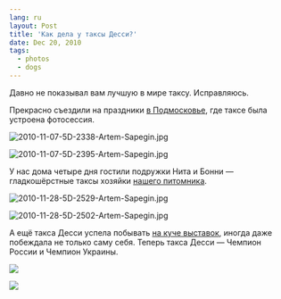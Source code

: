 ```yaml
---
lang: ru
layout: Post
title: 'Как дела у таксы Десси?'
date: Dec 20, 2010
tags:
  - photos
  - dogs
---
```


Давно не показывал вам лучшую в мире таксу. Исправляюсь.

Прекрасно съездили на праздники [в Подмосковье](http://morning.photos/albums/ulitkino/), где таксе была устроена фотосессия.

![2010-11-07-5D-2338-Artem-Sapegin.jpg](photo://404)

<!--more-->

![2010-11-07-5D-2395-Artem-Sapegin.jpg](photo://407)

У нас дома четыре дня гостили подружки Нита и Бонни — гладкошёрстные таксы хозяйки [нашего питомника](http://excellmagic.ru/).

![2010-11-28-5D-2529-Artem-Sapegin.jpg](photo://1126)

![2010-11-28-5D-2502-Artem-Sapegin.jpg](photo://1124)

А ещё такса Десси успела побывать [на куче выставок](http://foto.mail.ru/mail/artem-sapegin/), иногда даже побеждала не только саму себя. Теперь такса Десси — Чемпион России и Чемпион Украины.

![](http://wow.sapegin.me/1b3Y1J1q2s1Y/2010-10-23-5D-1385-Artem-Sapegin.jpg)

![](http://wow.sapegin.me/3K0S1j3n3H0X/2010-12-18-5D-2719-Artem-Sapegin.jpg)
